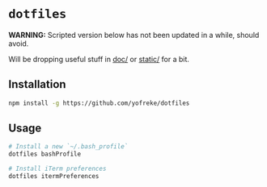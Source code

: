 # `dotfiles`

**WARNING:** Scripted version below has not been updated in a while, should avoid.

Will be dropping useful stuff in [doc/](./doc) or [static/](./static) for a bit.

## Installation

```bash
npm install -g https://github.com/yofreke/dotfiles
```

## Usage

```bash
# Install a new `~/.bash_profile`
dotfiles bashProfile

# Install iTerm preferences
dotfiles itermPreferences
```
